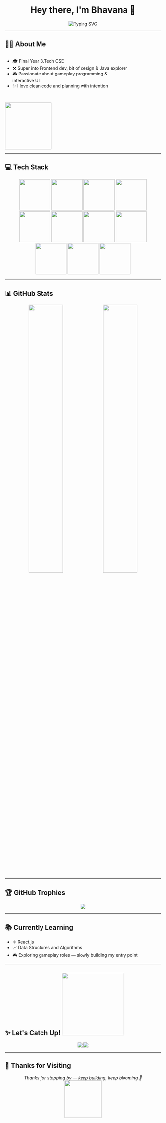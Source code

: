 <h1 align="center">Hey there, I'm Bhavana 👋</h1>

<p align="center">
  <img src="https://readme-typing-svg.herokuapp.com?font=Fira+Code&weight=500&size=22&duration=3000&pause=1200&color=F7971E&center=true&vCenter=true&width=600&lines=👩‍💻+Final+Year+CS+Undergrad;🚀+Java+%7C+Frontend+Dev+%7C+DSA;🎮+Curious+About+Games;" alt="Typing SVG" />
</p>

---
## 👩‍💻 About Me

<div align="center" style="display: flex; justify-content: space-between; align-items: center; gap: 30px; flex-wrap: wrap;">

<div align="left" style="max-width: 400px;">
  
- 🎓 Final Year B.Tech CSE  
- ⚒️ Super into Frontend dev, bit of design & Java explorer  
- 🎮 Passionate about gameplay programming & interactive UI  
- ✨ I love clean code and planning with intention  

</div>

<img src="https://camo.githubusercontent.com/6f85d3a9ddca0ffa491da49c112d86afc412509d08ba926846575f427555e937/68747470733a2f2f6d69726f2e6d656469756d2e636f6d2f76322f726573697a653a6669743a3934342f302a463474382d787a2d6239385a637645482e676966" width="150"/>

</div>


---

## 💻 Tech Stack  
<div align="center">

<img src="https://raw.githubusercontent.com/marwin1991/profile-technology-icons/refs/heads/main/icons/git.png" width="100">
<img src="https://raw.githubusercontent.com/marwin1991/profile-technology-icons/refs/heads/main/icons/visual_studio_code.png" width="100">
<img src="https://raw.githubusercontent.com/marwin1991/profile-technology-icons/refs/heads/main/icons/html.png" width="100">
<img src="https://raw.githubusercontent.com/marwin1991/profile-technology-icons/refs/heads/main/icons/css.png" width="100">

<img src="https://raw.githubusercontent.com/marwin1991/profile-technology-icons/refs/heads/main/icons/figma.png" width="100">

<img src="https://raw.githubusercontent.com/marwin1991/profile-technology-icons/refs/heads/main/icons/javascript.png" width="100">
<img src="https://raw.githubusercontent.com/marwin1991/profile-technology-icons/refs/heads/main/icons/react.png" width="100">
<img src="https://raw.githubusercontent.com/marwin1991/profile-technology-icons/refs/heads/main/icons/node_js.png" width="100">
<img src="https://raw.githubusercontent.com/marwin1991/profile-technology-icons/refs/heads/main/icons/vite.png" width="100">
<img src="https://raw.githubusercontent.com/marwin1991/profile-technology-icons/refs/heads/main/icons/java.png" width="100">
<img src="https://raw.githubusercontent.com/marwin1991/profile-technology-icons/refs/heads/main/icons/python.png" width="100">

</div>

---

## 📊 GitHub Stats  
<p align="center">
  <img src="https://github-readme-stats.vercel.app/api?username=bhavana-201&show_icons=true&theme=radical&hide_border=true&border_radius=10" width="47%"/>
  <img src="https://streak-stats.demolab.com?user=bhavana-201&theme=radical&hide_border=true&border_radius=10" width="47%"/>
</p>

---

## 🏆 GitHub Trophies  
<p align="center">
  <img src="https://github-profile-trophy.vercel.app/?username=bhavana-201&theme=gruvbox-light&no-frame=true&margin-w=10&margin-h=10" />
</p>

---

## 📚 Currently Learning
- ⚛️ React.js  
- 📈 Data Structures and Algorithms  
- 🎮 Exploring gameplay roles — slowly building my entry point  

---

 ## ✨ Let's Catch Up! <img src="https://user-images.githubusercontent.com/74038190/212284158-e840e285-664b-44d7-b79b-e264b5e54825.gif" width="200">
<p align="center">
  <a href="mailto:bhavanapendyala9@gmail.com">
    <img src="https://img.shields.io/badge/Gmail-D14836?style=for-the-badge&logo=gmail&logoColor=white"/>
  </a>
  <a href="https://www.linkedin.com/in/bhavanapendyala/" target="_blank">
    <img src="https://img.shields.io/badge/LinkedIn-blue?style=for-the-badge&logo=linkedin&logoColor=white"/>
  </a>
</p>

---

## 🌸 Thanks for Visiting  
<p align="center">
  <i>Thanks for stopping by — keep building, keep blooming 🌸</i><br>
  <img src="https://cdn.pixabay.com/animation/2023/05/08/09/50/09-50-35-291_512.gif" width="120"/>
</p>

